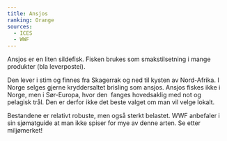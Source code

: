 ```yaml
---
title: Ansjos
ranking: Orange
sources: 
  - ICES
  - WWF
---
```

Ansjos er en liten sildefisk. Fisken brukes som smakstilsetning i mange produkter (bla leverpostei).

Den lever i stim og finnes fra Skagerrak og ned til kysten av Nord-Afrika. I Norge selges gjerne kryddersaltet brisling som ansjos. Ansjos fiskes ikke i Norge, men i Sør-Europa, hvor den  fanges hovedsaklig med not og pelagisk trål. Den er derfor ikke det beste valget om man vil velge lokalt.

Bestandene er relativt robuste, men også sterkt belastet. WWF anbefaler i sin sjømatguide at man ikke spiser for mye av denne arten. Se etter miljømerket!
